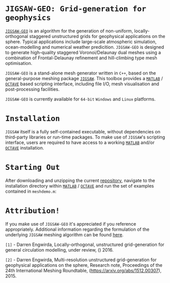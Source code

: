 # `JIGSAW-GEO: Grid-generation for geophysics`

<a href="https://sites.google.com/site/dengwirda/jigsaw">`JIGSAW-GEO`</a> is an algorithm for the generation of non-uniform, locally-orthogonal staggered unstructured grids for geophysical applications on the sphere. Typical applications include large-scale atmospheric simulation, ocean-modelling and numerical weather predicition. `JIGSAW-GEO` is designed to generate high-quality staggered Voronoi/Delaunay dual meshes using a combination of Frontal-Delaunay refinement and hill-climbing type mesh optimisation. 

`JIGSAW-GEO` is a stand-alone mesh generator written in `C++`, based on the general-purpose meshing package <a href="https://github.com/dengwirda/jigsaw-matlab">`JIGSAW`</a>. This toolbox provides a <a href="http://www.mathworks.com">`MATLAB`</a> / <a href="https://www.gnu.org/software/octave">`OCTAVE`</a> based scripting interface, including file I/O, mesh visualisation and post-processing facilities. 

`JIGSAW-GEO` is currently available for `64-bit` `Windows` and `Linux` platforms.

# `Installation`

`JIGSAW` itself is a fully self-contained executable, without dependencies on third-party libraries or run-time packages. To make use of `JIGSAW`'s  scripting interface, users are required to have access to a working <a href="http://www.mathworks.com">`MATLAB`</a> and/or <a href="https://www.gnu.org/software/octave">`OCTAVE`</a> installation.

# `Starting Out`

After downloading and unzipping the current <a href="https://github.com/dengwirda/jigsaw-geo-matlab/archive/master.zip">repository</a>, navigate to the installation directory within <a href="http://www.mathworks.com">`MATLAB`</a> / <a href="https://www.gnu.org/software/octave">`OCTAVE`</a> and run the set of examples contained in `meshdemo.m`:

# `Attribution!`

If you make use of `JIGSAW-GEO` it's appreciated if you reference appropriately. Additional information regarding the formulation of the underlying `JIGSAW` meshing algorithm can be found <a href="https://github.com/dengwirda/jigsaw-matlab">here</a>.

`[1]` - Darren Engwirda, Locally-orthogonal, unstructured grid-generation for general circulation modelling, under review, () 2016.

`[2]` - Darren Engwirda, Multi-resolution unstructured grid-generation for geophysical applications on the sphere, Research note, Proceedings of the 24th International Meshing Roundtable, (https://arxiv.org/abs/1512.00307), 2015.

